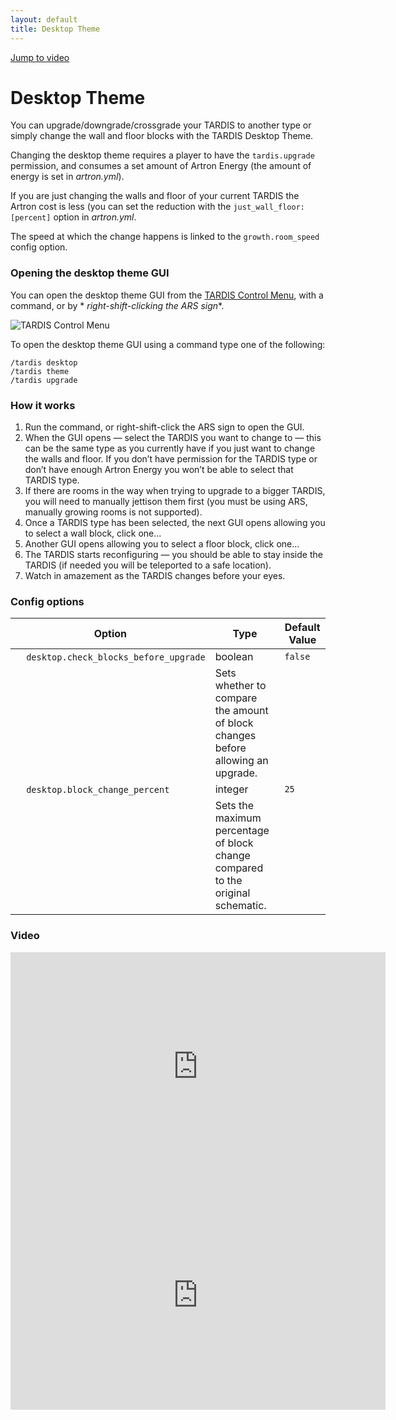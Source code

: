 ```yaml
---
layout: default
title: Desktop Theme
---
```


[Jump to video](#video)

# Desktop Theme

You can upgrade/downgrade/crossgrade your TARDIS to another type or simply change the wall and floor blocks with the
TARDIS Desktop Theme.

Changing the desktop theme requires a player to have the `tardis.upgrade` permission, and consumes a set amount of
Artron Energy (the amount of energy is set in _artron.yml_).

If you are just changing the walls and floor of your current TARDIS the Artron cost is less (you can set the reduction
with the `just_wall_floor: [percent]` option in _artron.yml_.

The speed at which the change happens is linked to the `growth.room_speed` config option.

### Opening the desktop theme GUI

You can open the desktop theme GUI from the [TARDIS Control Menu](control-menu.html), with a command, or by *
*right-shift-clicking the ARS sign**.

![TARDIS Control Menu](images/docs/control_menu_desktop.jpg)

To open the desktop theme GUI using a command type one of the following:

    /tardis desktop
    /tardis theme
    /tardis upgrade

### How it works

1. Run the command, or right-shift-click the ARS sign to open the GUI.
2. When the GUI opens — select the TARDIS you want to change to — this can be the same type as you currently have if you
   just want to change the walls and floor. If you don’t have permission for the TARDIS type or don’t have enough Artron
   Energy you won’t be able to select that TARDIS type.
3. If there are rooms in the way when trying to upgrade to a bigger TARDIS, you will need to manually jettison them
   first (you must be using ARS, manually growing rooms is not supported).
4. Once a TARDIS type has been selected, the next GUI opens allowing you to select a wall block, click one...
5. Another GUI opens allowing you to select a floor block, click one...
6. The TARDIS starts reconfiguring — you should be able to stay inside the TARDIS (if needed you will be teleported to a
   safe location).
7. Watch in amazement as the TARDIS changes before your eyes.

### Config options

| Option                                                        | Type                                                                            | Default Value |
|---------------------------------------------------------------|---------------------------------------------------------------------------------|---------------|
| &nbsp;&nbsp;&nbsp;&nbsp;`desktop.check_blocks_before_upgrade` | boolean                                                                         | `false`       |
| &nbsp;                                                        | Sets whether to compare the amount of block changes before allowing an upgrade. |
| &nbsp;&nbsp;&nbsp;&nbsp;`desktop.block_change_percent`        | integer                                                                         | `25`          |
| &nbsp;                                                        | Sets the maximum percentage of block change compared to the original schematic. |

### Video

<iframe width="600" height="366" src="https://www.youtube.com/embed/g-tHLnpR8oY?rel=0" frameborder="0" allowfullscreen></iframe><iframe src="https://player.vimeo.com/video/104995044" width="600" height="366" frameborder="0" webkitallowfullscreen mozallowfullscreen allowfullscreen></iframe>